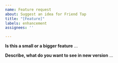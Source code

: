 ```yaml
---
name: Feature request
about: Suggest an idea for Friend Tap
title: "[Feature]"
labels: enhancement
assignees: ''

---
```


**Is this a small or a bigger feature**
...

**Describe, what do you want to see in new version**
...
